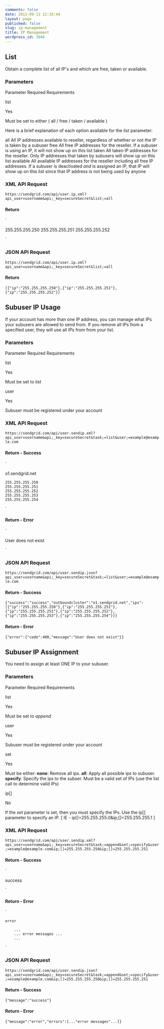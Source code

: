 ```yaml
---
comments: false
date: 2011-09-13 12:33:44
layout: page
published: false
slug: ip-management
title: IP Management
wordpress_id: 3046
---
```






## List


Obtain a complete list of all IP's and which are free, taken or available.


### Parameters









Parameter
Required
Requirements





list


Yes


Must be set to either ( all / free / taken / available )




Here is a brief explanation of each option available for the list parameter:



all
    All IP addresses available to reseller, regardless of whether or not the IP is taken by a subuser
free
    All free IP addresses for the reseller. If a subuser is using an IP, it will not show up on this list
taken
    All taken IP addresses for the reseller. Only IP addresses that taken by subusers will show up on this list
available
    All available IP addresses for the reseller including all free IP addresses. If a subuser is deactivated _and_ is assigned an IP, that IP will show up on this list since that IP address is not being used by anyone



### XML API Request



`https://sendgrid.com/api/user.ip.xml?api_user=username&api;_key=secureSecret&list;=all`


#### Return


`

  255.255.255.250
  255.255.255.251
  255.255.255.252

`


### JSON API Request



`https://sendgrid.com/api/user.ip.xml?api_user=username&api;_key=secureSecret&list;=all`


#### Return


`[{"ip":"255.255.255.250"},{"ip":"255.255.255.251"},{"ip":"255.255.255.252"}]`






## Subuser IP Usage


If your account has more than one IP address, you can manage what IPs your subusers are allowed to send from. If you remove all IPs from a specified user, they will use all IPs from from your list.


### Parameters









Parameter
Required
Requirements





list


Yes


Must be set to _list_






user


Yes


Subuser must be registered under your account






### XML API Request



`https://sendgrid.com/api/user.sendip.xml?api_user=username&api;_key=secureSecret&task;=list&user;=example@example.com`


#### Return - Success


`

  o1.sendgrid.net
  
    255.255.255.250
    255.255.255.251
    255.255.255.252
    255.255.255.253
    255.255.255.254
  

`


#### Return - Error


`

  User does not exist

`


### JSON API Request



`https://sendgrid.com/api/user.sendip.json?api_user=username&api;_key=secureSecret&task;=list&user;=example@example.com`


#### Return - Success


`{"success":"success","outboundcluster":"o1.sendgrid.net","ips":[{"ip":"255.255.255.250"},{"ip":"255.255.255.251"},{"ip":"255.255.255.251"},{"ip":"255.255.255.252"},{"ip":"255.255.255.253"},{"ip":"255.255.255.254"}]}`


#### Return - Error


`{"error":{"code":400,"message":"User does not exist"}}`



## Subuser IP Assignment


You need to assign at least ONE IP to your subuser.


### Parameters









Parameter
Required
Requirements





list


Yes


Must be set to _append_






user


Yes


Subuser must be registered under your account






set


Yes


Must be either:
**none**: Remove all ips.
**all**: Apply all possible ips to subuser.
**specify**: Specify the ips to the subser. Must be a valid set of IPs (use the list call to determine valid IPs)






ip[]


No


If the _set_ parameter is set, then you must specify the IPs. Use the ip[] parameter to specify an IP. [ IE - ip[]=255.255.255.0&ip;[]=255.255.255.1 ]






### XML API Request



`https://sendgrid.com/api/user.sendip.xml?api_user=username&api;_key=secureSecret&task;=append&set;=specify&user;=example@example.com&ip;[]=255.255.255.250&ip;[]=255.255.255.251`


#### Return - Success


`

  success

`


#### Return - Error


`
  
    error
      
        ...
        ... error messages ...
        ...
      
  
`


### JSON API Request



`https://sendgrid.com/api/user.sendip.json?api_user=username&api;_key=secureSecret&task;=append&set;=specify&user;=example@example.com&ip;[]=255.255.255.250&ip;[]=255.255.255.251`


#### Return - Success


`{"message":"success"}`


#### Return - Error


`{"message":"error","errors":[..."error messages"...]}`

